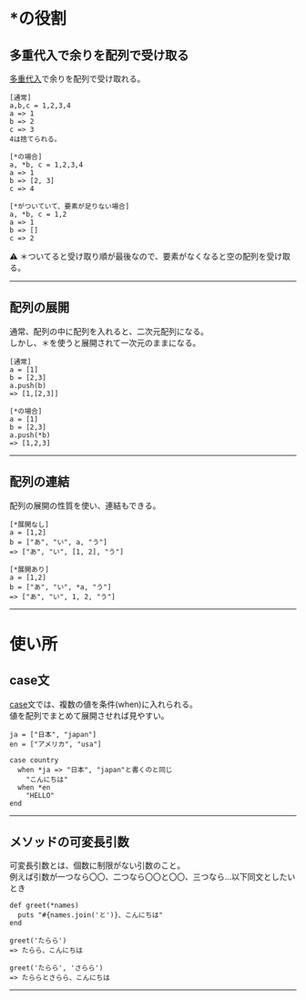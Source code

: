 # *の役割
## 多重代入で余りを配列で受け取る
[多重代入](https://github.com/Tarara33/TIL/blob/main/Ruby/%E3%83%A1%E3%83%A2/%E5%A4%89%E6%95%B0.md)で余りを配列で受け取れる。
~~~
[通常]
a,b,c = 1,2,3,4
a => 1
b => 2
c => 3
4は捨てられる。

[*の場合]
a, *b, c = 1,2,3,4
a => 1
b => [2, 3]
c => 4

[*がついていて、要素が足りない場合]
a, *b, c = 1,2
a => 1
b => []
c => 2
~~~
⚠️ ＊ついてると受け取り順が最後なので、要素がなくなると空の配列を受け取る。
***

## 配列の展開
通常、配列の中に配列を入れると、二次元配列になる。    
しかし、＊を使うと展開されて一次元のままになる。
~~~
[通常]
a = [1]
b = [2,3]
a.push(b)
=> [1,[2,3]]

[*の場合]
a = [1]
b = [2,3]
a.push(*b)
=> [1,2,3]
~~~
***

## 配列の連結
配列の展開の性質を使い、連結もできる。
~~~
[*展開なし]
a = [1,2]
b = ["あ", "い", a, "う"]
=> ["あ", "い", [1, 2], "う"]

[*展開あり]
a = [1,2]
b = ["あ", "い", *a, "う"]
=> ["あ", "い", 1, 2, "う"]
~~~
***

# 使い所
## case文
[case](https://github.com/Tarara33/TIL/blob/main/Ruby/%E6%9D%A1%E4%BB%B6%E5%88%86%E5%B2%90/case.md)文では、複数の値を条件(when)に入れられる。  
値を配列でまとめて展開させれば見やすい。
~~~
ja = ["日本", "japan"]
en = ["アメリカ", "usa"]

case country
  when *ja => "日本", "japan"と書くのと同じ
    "こんにちは"
  when *en
    "HELLO"
end
~~~
***

## メソッドの可変長引数
可変長引数とは、個数に制限がない引数のこと。  
例えば引数が一つなら〇〇、二つなら〇〇と〇〇、三つなら...以下同文としたいとき
~~~
def greet(*names)
  puts "#{names.join('と')}、こんにちは"
end

greet('たらら')
=> たらら、こんにちは

greet('たらら', 'さらら')
=> たららとさらら、こんにちは
~~~
***
